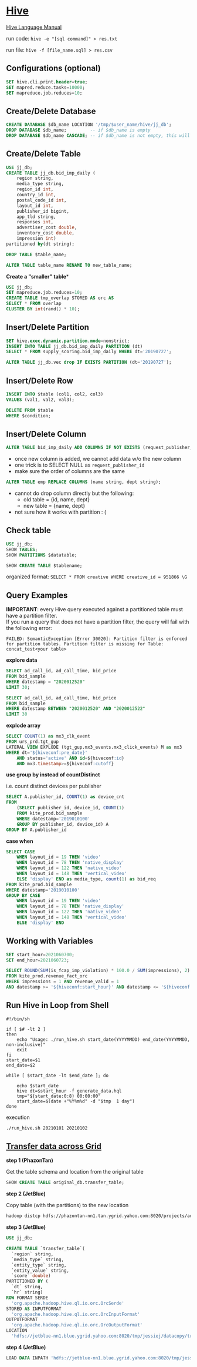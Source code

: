 # [Hive](https://hive.apache.org/)

[Hive Language Manual](https://cwiki.apache.org/confluence/display/Hive/LanguageManual)

run code: ``hive -e "[sql command]" > res.txt``

run file: ``hive -f [file_name.sql] > res.csv``

## Configurations (optional)

```sql
SET hive.cli.print.header=true;
SET mapred.reduce.tasks=10000;
SET mapreduce.job.reduces=10;
```


## Create/Delete Database

```sql
CREATE DATABASE $db_name LOCATION '/tmp/$user_name/hive/jj_db';
DROP DATABASE $db_name;         -- if $db_name is empty
DROP DATABASE $db_name CASCADE; -- if $db_name is not empty, this will drop tables inside
```

## Create/Delete Table

```sql
USE jj_db;
CREATE TABLE jj_db.bid_imp_daily (
	region string,
	media_type string,
	region_id int,
	country_id int,
	postal_code_id int,
	layout_id int,
	publisher_id bigint,
	app_tld string,
	responses int,
	advertiser_cost double,
	inventory_cost double,
	impression int)
partitioned by(dt string);

DROP TABLE $table_name;

ALTER TABLE table_name RENAME TO new_table_name;
```

**Create a "smaller" table***

```sql
USE jj_db;
SET mapreduce.job.reduces=10;
CREATE TABLE tmp_overlap STORED AS orc AS 
SELECT * FROM overlap
CLUSTER BY int(rand() * 10);
```

## Insert/Delete Partition

```sql
SET hive.exec.dynamic.partition.mode=nonstrict;
INSERT INTO TABLE jj_db.bid_imp_daily PARTITION (dt)
SELECT * FROM supply_scoring.bid_imp_daily WHERE dt='20190727';

ALTER TABLE jj_db.vec drop IF EXISTS PARTITION (dt='20190727');
```

## Insert/Delete Row

```sql
INSERT INTO $table (col1, col2, col3)
VALUES (val1, val2, val3);

DELETE FROM $table
WHERE $condition;
```

## Insert/Delete Column

```sql
ALTER TABLE bid_imp_daily ADD COLUMNS IF NOT EXISTS (request_publisher_id INT);
```
- once new column is added, we cannot add data w/o the new column
- one trick is to SELECT NULL as `request_publisher_id `
- make sure the order of columns are the same

```sql
ALTER TABLE emp REPLACE COLUMNS (name string, dept string);
```
- cannot do drop column directly but the following:
	- old table = {id, name, dept}
	- new table = {name, dept}
- not sure how it works with partition : (

## Check table

```sql
USE jj_db;
SHOW TABLES;
SHOW PARTITIONS $datatable;

SHOW CREATE TABLE $tablename;
```
organized format: `SELECT * FROM creative WHERE creative_id = 951866 \G`

## Query Examples

**IMPORTANT**: every Hive query executed against a partitioned table must have a partition filter.<br>
If you run a query that does not have a partition filter, the query will fail with the following error:

`FAILED: SemanticException [Error 30020]: Partition filter is enforced for partition tables. Partition filter is missing for Table: concat_test<your table>`


**explore data**

```sql
SELECT ad_call_id, ad_call_time, bid_price
FROM bid_sample
WHERE datestamp = "2020012520"
LIMIT 30; 

SELECT ad_call_id, ad_call_time, bid_price
FROM bid_sample
WHERE datestamp BETWEEN "2020012520" AND "2020012522"
LIMIT 30
```

**explode array**

```sql
SELECT COUNT(1) as mx3_clk_event
FROM urs_prd.tgt_gup
LATERAL VIEW EXPLODE (tgt_gup.mx3_events.mx3_click_events) M as mx3
WHERE dt='${hiveconf:pre_date}'
	AND status='active' AND id=${hiveconf:id}
	AND mx3.timestamp>=${hiveconf:cutoff}
```

**use group by instead of countDistinct**

i.e. count distinct devices per publisher

```sql
SELECT A.publisher_id, COUNT(1) as device_cnt
FROM
	(SELECT publisher_id, device_id, COUNT(1)
	FROM kite_prod.bid_sample
	WHERE datestamp='2019010100'
	GROUP BY publisher_id, device_id) A
GROUP BY A.publisher_id
```

**case when**

```sql
SELECT CASE
	WHEN layout_id = 19 THEN 'video'
	WHEN layout_id = 78 THEN 'native_display'
	WHEN layout_id = 122 THEN 'native_video'
	WHEN layout_id = 148 THEN 'vertical_video'
	ELSE 'display' END as media_type, count(1) as bid_req
FROM kite_prod.bid_sample
WHERE datestamp='2019010100'
GROUP BY CASE
	WHEN layout_id = 19 THEN 'video'
	WHEN layout_id = 78 THEN 'native_display'
	WHEN layout_id = 122 THEN 'native_video'
	WHEN layout_id = 148 THEN 'vertical_video'
	ELSE 'display' END
```

## Working with Variables

```sql
SET start_hour=2021060700;
SET end_hour=2021060723;

SELECT ROUND(SUM(is_fcap_imp_violation) * 100.0 / SUM(impressions), 2) AS imp_vlt_rate
FROM kite_prod.revenue_fact_orc
WHERE impressions = 1 AND revenue_valid = 1
AND datestamp >= '${hiveconf:start_hour}' AND datestamp <= '${hiveconf:end_hour}';
```

## Run Hive in Loop from Shell

```shell
#!/bin/sh

if [ $# -lt 2 ]
then
    echo "Usage: ./run_hive.sh start_date(YYYYMMDD) end_date(YYYYMMDD, non-inclusive)"
    exit
fi
start_date=$1
end_date=$2

while [ $start_date -lt $end_date ]; do

    echo $start_date
    hive dt=$start_hour -f generate_data.hql
    tmp="${start_date:0:8} 00:00:00"
    start_date=$(date +"%Y%m%d" -d "$tmp  1 day")
done
```

execution

```bash
./run_hive.sh 20210101 20210102
```

## [Transfer data across Grid](http://hadoop.apache.org/docs/stable/hadoop-distcp/DistCp.html)

**step 1 (PhazonTan)**

Get the table schema and location from the original table

```sql
SHOW CREATE TABLE original_db.transfer_table;
```

**step 2 (JetBlue)**

Copy table (with the partitions) to the new location

```bash
hadoop distcp hdfs://phazontan-nn1.tan.ygrid.yahoo.com:8020/projects/advserving_pbp/prod/dspp_metrics/original_db/transfer_table/dt=20191001/hr=2019100100 /tmp/jessiej/datacopy/transfer_table/dt=20191001/hr=2019100100
```

**step 3 (JetBlue)**

```sql
USE jj_db;

CREATE TABLE `transfer_table`(
  `region` string,
  `media_type` string,
  `entity_type` string,
  `entity_value` string,
  `score` double)
PARTITIONED BY (
  `dt` string,
  `hr` string)
ROW FORMAT SERDE
  'org.apache.hadoop.hive.ql.io.orc.OrcSerde'
STORED AS INPUTFORMAT
  'org.apache.hadoop.hive.ql.io.orc.OrcInputFormat'
OUTPUTFORMAT
  'org.apache.hadoop.hive.ql.io.orc.OrcOutputFormat'
LOCATION
  'hdfs://jetblue-nn1.blue.ygrid.yahoo.com:8020/tmp/jessiej/datacopy/transfer_table'
```

**step 4 (JetBlue)**

```sql
LOAD DATA INPATH 'hdfs://jetblue-nn1.blue.ygrid.yahoo.com:8020/tmp/jessiej/datacopy/transfer_table/dt=20191001/hr=2019100100' INTO TABLE transfer_table PARTITION (dt='20191001', hr='2019100100');
```
